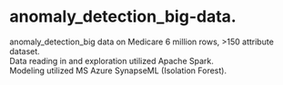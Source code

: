 # anomaly_detection_big-data.  
anomaly_detection_big data on Medicare 6 million rows, >150 attribute dataset.  
Data reading in and exploration utilized Apache Spark.  
Modeling utilized MS Azure SynapseML (Isolation Forest).  
